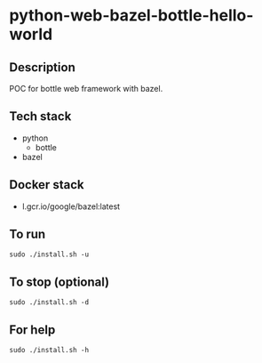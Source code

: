 # python-web-bazel-bottle-hello-world

## Description
POC for bottle web framework with bazel.

## Tech stack
- python
  - bottle
- bazel

## Docker stack
- l.gcr.io/google/bazel:latest

## To run
`sudo ./install.sh -u`

## To stop (optional)
`sudo ./install.sh -d`

## For help
`sudo ./install.sh -h`
